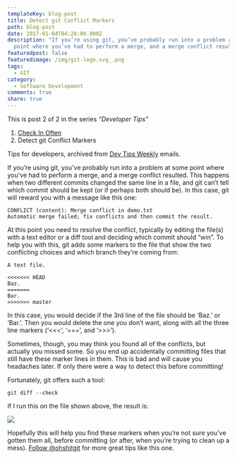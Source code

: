 ```yaml
---
templateKey: blog-post
title: Detect git Conflict Markers
path: blog-post
date: 2017-01-04T04:28:00.000Z
description: "If you’re using git, you’ve probably run into a problem at some
  point where you’ve had to perform a merge, and a merge conflict resulted. "
featuredpost: false
featuredimage: /img/git-logo.svg_.png
tags:
  - GIT
category:
  - Software Development
comments: true
share: true
---
```

This is post 2 of 2 in the series *“Developer Tips”*

1. [Check In Often](https://ardalis.com/check-in-often)
2. Detect git Conflict Markers

Tips for developers, archived from [Dev Tips Weekly](http://ardalis.com/tips) emails.

If you’re using git, you’ve probably run into a problem at some point where you’ve had to perform a merge, and a merge conflict resulted. This happens when two different commits changed the same line in a file, and git can’t tell which commit should be kept (or if perhaps both should be). In this case, git will reward you with a message like this one:

`CONFLICT (content): Merge conflict in demo.txt `\
`Automatic merge failed; fix conflicts and then commit the result.`

At this point you need to resolve the conflict, typically by editing the file(s) with a text editor or a diff tool and deciding which commit should “win”. To help you with this, git adds some markers to the file that show the two conflicting choices and which branch they’re coming from:

```
A text file.

<<<<<<< HEAD
Baz.
=======
Bar.
>>>>>>> master
```

In this case, you would decide if the 3rd line of the file should be ‘Baz.’ or ‘Bar.’. Then you would delete the one you don’t want, along with all the three line markers (‘<<<‘, ‘===’, and ‘>>>’).

Sometimes, though, you may think you found all of the conflicts, but actually you missed some. So you end up accidentally committing files that still have these marker lines in them. This is bad and will cause you headaches later. If only there were a way to detect this before committing!

Fortunately, git offers such a tool:

`git diff --check`

If I run this on the file shown above, the result is:

![](/img/git-diff-check.png)

Hopefully this will help you find these markers when you’re not sure you’ve gotten them all, before committing (or after, when you’re trying to clean up a mess). [Follow @ohshitgit](https://twitter.com/ohshitgit) for more great tips like this one.